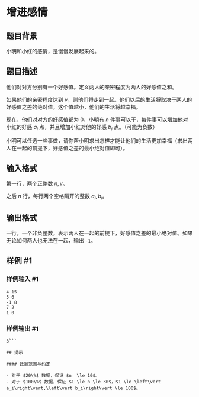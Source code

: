 # 增进感情

## 题目背景

小明和小红的感情，是慢慢发展起来的。


## 题目描述

他们对对方分别有一个好感值。定义两人的亲密程度为两人的好感值之和。

如果他们的亲密程度达到 $v$，则他们将走到一起。他们以后的生活将取决于两人的好感值之差的绝对值，这个值越小，他们的生活将越幸福。

现在，他们对对方的好感值都为 $0$，小明有 $n$ 件事可以干，每件事可以增加他对小红的好感 $a_i$ 点，并且增加小红对他的好感 $b_i$ 点。（可能为负数）

小明可以任选一些事做，请你帮小明求出怎样才能让他们的生活更加幸福（求出两人在一起的前提下，好感值之差的最小绝对值即可）。


## 输入格式

第一行，两个正整数 $n,v$。

之后 $n$ 行，每行两个空格隔开的整数 $a_i,b_i$。

## 输出格式


一行，一个非负整数，表示两人在一起的前提下，好感值之差的最小绝对值。如果无论如何两人也无法在一起，输出 `-1`。

## 样例 #1

### 样例输入 #1
```
4 15
5 6
-1 8
7 2
1 0
```

### 样例输出 #1

```
3```

## 提示

#### 数据范围与约定

- 对于 $20\%$ 数据，保证 $n  \le 10$。
- 对于 $100\%$ 数据，保证 $1 \le n \le 30$，$1 \le \left\vert a_i\right\vert,\left\vert b_i\right\vert \le 100$。
